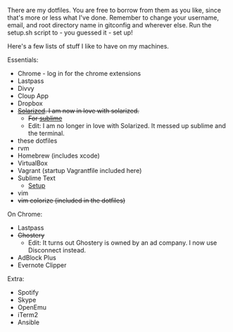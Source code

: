 There are my dotfiles. You are free to borrow from them as you like, since that's more or less what I've done. Remember to change your username, email, and root directory name in gitconfig and wherever else. Run the setup.sh script to - you guessed it - set up!

Here's a few lists of stuff I like to have on my machines.

Essentials:
  - Chrome - log in for the chrome extensions
  - Lastpass
  - Divvy
  - Cloup App
  - Dropbox
  - ~~[Solarized][solarized-link]. I am now in love with solarized.~~
    - ~~For [sublime][sublime-solarized]~~
    - Edit: I am no longer in love with Solarized. It messed up sublime and the terminal.
  - these dotfiles
  - rvm
  - Homebrew (includes xcode)
  - VirtualBox
  - Vagrant (startup Vagrantfile included here)
  - Sublime Text
    - [Setup][sublime-link]
  - vim
  - ~~vim colorize (included in the dotfiles)~~

On Chrome:
  - Lastpass
  - ~~Ghostery~~
    - Edit: It turns out Ghostery is owned by an ad company. I now use Disconnect instead.
  - AdBlock Plus
  - Evernote Clipper

Extra:
  - Spotify
  - Skype
  - OpenEmu
  - iTerm2
  - Ansible

[solarized-link]: https://github.com/altercation/solarized
[sublime-link]: https://gist.github.com/olivierlacan/1195304
[sublime-solarized]: https://github.com/paulcpederson/solarized-sublime
